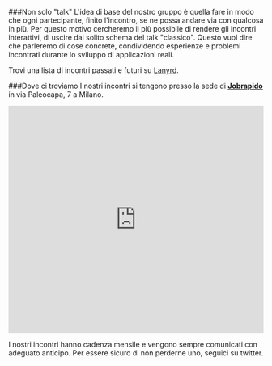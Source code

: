 ###Non solo "talk"
L'idea di base del nostro gruppo è quella fare in modo che ogni partecipante, finito l'incontro, se ne possa andare via con qualcosa in più. Per questo motivo cercheremo il più possibile di rendere gli incontri interattivi, di uscire dal solito schema del talk "classico".
Questo vuol dire che parleremo di cose concrete, condividendo esperienze e problemi incontrati durante lo sviluppo di applicazioni reali.

Trovi una lista di incontri passati e futuri su [Lanyrd](http://lanyrd.com/series/milano-js).

###Dove ci troviamo
I nostri incontri si tengono presso la sede di <strong><a href="http://it.jobrapido.com">Jobrapido</a></strong> in via Paleocapa, 7 a Milano.

<iframe src="https://www.google.com/maps/embed?pb=!1m14!1m8!1m3!1d2798.0133990858544!2d9.175358700000002!3d45.469534!3m2!1i1024!2i768!4f13.1!3m3!1m2!1s0x4786c14fc229cafd%3A0xcb4d5253f41188!2sVia+Pietro+Paleocapa%2C+7!5e0!3m2!1sen!2s!4v1397207679219" width="100%" height="450" frameborder="0" style="border:0"></iframe>

I nostri incontri hanno cadenza mensile e vengono sempre comunicati con adeguato anticipo. Per essere sicuro di non perderne uno, seguici su twitter.
